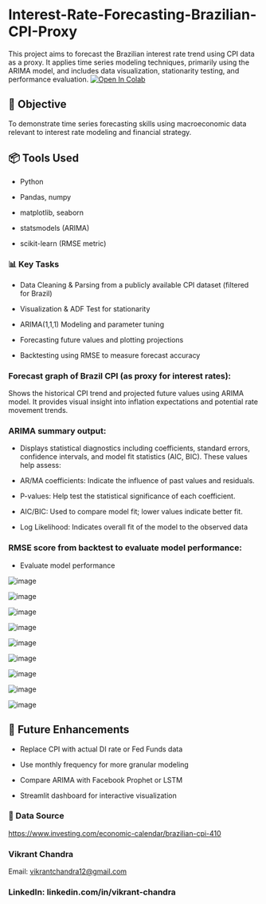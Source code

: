 # Interest-Rate-Forecasting-Brazilian-CPI-Proxy
This project aims to forecast the Brazilian interest rate trend using CPI data as a proxy. It applies time series modeling techniques, primarily using the ARIMA model, and includes data visualization, stationarity testing, and performance evaluation. 
[![Open In Colab](https://colab.research.google.com/assets/colab-badge.svg)](https://colab.research.google.com/github/viku-51/Interest-Rate-Forecasting-Brazilian-CPI-Proxy/blob/interest_rate_forecasting_FINAL.ipynb)


## 🧠 Objective 
To demonstrate time series forecasting skills using macroeconomic data relevant to interest rate modeling and financial strategy.

## 📦 Tools Used

- Python

- Pandas, numpy

- matplotlib, seaborn

- statsmodels (ARIMA)

- scikit-learn (RMSE metric)

### 📊 Key Tasks

* Data Cleaning & Parsing from a publicly available CPI dataset (filtered for Brazil)

* Visualization & ADF Test for stationarity

* ARIMA(1,1,1) Modeling and parameter tuning

* Forecasting future values and plotting projections

* Backtesting using RMSE to measure forecast accuracy

### Forecast graph of Brazil CPI (as proxy for interest rates):
Shows the historical CPI trend and projected future values using ARIMA model. It provides visual insight into inflation expectations and potential rate movement trends.

### ARIMA summary output:
- Displays statistical diagnostics including coefficients, standard errors, confidence intervals, and model fit statistics (AIC, BIC). These values help assess:

- AR/MA coefficients: Indicate the influence of past values and residuals.

- P-values: Help test the statistical significance of each coefficient.

- AIC/BIC: Used to compare model fit; lower values indicate better fit.

- Log Likelihood: Indicates overall fit of the model to the observed data

### RMSE score from backtest to evaluate model performance:
- Evaluate model performance

![image](https://github.com/user-attachments/assets/b0b50bf7-57f9-4fcc-9117-098b44ff7524)

![image](https://github.com/user-attachments/assets/25ee4173-74c9-445c-bb8c-deb632cbccd6)

![image](https://github.com/user-attachments/assets/892c867f-4fd2-4782-8f17-12c0eedb9fac)

![image](https://github.com/user-attachments/assets/60a09d75-8c20-4124-b190-b64ff387216a)

![image](https://github.com/user-attachments/assets/318eb734-35e4-48ab-bac6-167ab96026ef)

![image](https://github.com/user-attachments/assets/683c05f4-d29d-4d3b-ba5a-c0e19af2c24e)

![image](https://github.com/user-attachments/assets/1956b835-5466-4647-9896-039a93b966e9)

![image](https://github.com/user-attachments/assets/612adf6f-661a-4e7b-b711-a4d04a1bb61f)

![image](https://github.com/user-attachments/assets/131ddb7e-38e1-416c-bbe6-f1ae6092c9f0)


## 🚀 Future Enhancements

- Replace CPI with actual DI rate or Fed Funds data

- Use monthly frequency for more granular modeling

- Compare ARIMA with Facebook Prophet or LSTM

- Streamlit dashboard for interactive visualization

### 🔗 Data Source

https://www.investing.com/economic-calendar/brazilian-cpi-410

### Vikrant Chandra
Email: vikrantchandra12@gmail.com
### LinkedIn: linkedin.com/in/vikrant-chandra


